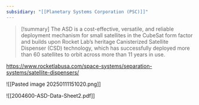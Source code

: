 ```yaml
---
subsidiary: "[[Planetary Systems Corporation (PSC)]]"
---
```

>[!summary]
>The ASD is a cost-effective, versatile, and reliable deployment mechanism for small satellites in the CubeSat form factor and builds upon Rocket Lab’s heritage Canisterized Satellite Dispenser (CSD) technology, which has successfully deployed more than 60 satellites to orbit across more than 11 years in use.

https://www.rocketlabusa.com/space-systems/separation-systems/satellite-dispensers/

![[Pasted image 20250111151020.png]]

![[2004600-ASD-Data-Sheet2.pdf]]